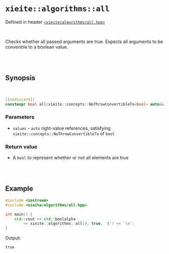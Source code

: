 # `xieite::algorithms::all`
Defined in header [`<xieite/algorithms/all.hpp>`](https://github.com/Eczbek/xieite/tree/main/include/xieite/algorithms/all.hpp)

<br/>

Checks whether all passed arguments are true. Expects all arguments to be converible to a boolean value.

<br/><br/>

## Synopsis

<br/>

```cpp
[[nodiscard]]
constexpr bool all(xieite::concepts::NoThrowConvertibleTo<bool> auto&&... values) noexcept;
```
### Parameters
- `values` - `auto` right-value references, satisfying `xieite::concepts::NoThrowConvertibleTo` of `bool`
### Return value
- A `bool` to represent whether or not all elements are true

<br/><br/>

## Example
```cpp
#include <iostream>
#include <xieite/algorithms/all.hpp>

int main() {
	std::cout << std::boolalpha
		<< xieite::algorithms::all(4, true, '$') << '\n';
}
```
Output:
```
true
```
